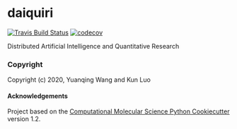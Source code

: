 daiquiri
==============================
[//]: # (Badges)
[![Travis Build Status](https://travis-ci.com/REPLACE_WITH_OWNER_ACCOUNT/daiquiri.svg?branch=master)](https://travis-ci.com/REPLACE_WITH_OWNER_ACCOUNT/daiquiri)
[![codecov](https://codecov.io/gh/REPLACE_WITH_OWNER_ACCOUNT/daiquiri/branch/master/graph/badge.svg)](https://codecov.io/gh/REPLACE_WITH_OWNER_ACCOUNT/daiquiri/branch/master)

Distributed Artificial Intelligence and Quantitative Research

### Copyright

Copyright (c) 2020, Yuanqing Wang and Kun Luo


#### Acknowledgements
 
Project based on the 
[Computational Molecular Science Python Cookiecutter](https://github.com/molssi/cookiecutter-cms) version 1.2.
